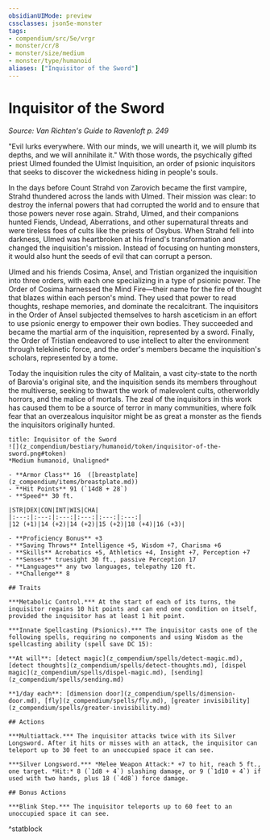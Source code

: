```yaml
---
obsidianUIMode: preview
cssclasses: json5e-monster
tags:
- compendium/src/5e/vrgr
- monster/cr/8
- monster/size/medium
- monster/type/humanoid
aliases: ["Inquisitor of the Sword"]
---
```

# Inquisitor of the Sword
*Source: Van Richten's Guide to Ravenloft p. 249*  

"Evil lurks everywhere. With our minds, we will unearth it, we will plumb its depths, and we will annihilate it." With those words, the psychically gifted priest Ulmed founded the Ulmist Inquisition, an order of psionic inquisitors that seeks to discover the wickedness hiding in people's souls.

In the days before Count Strahd von Zarovich became the first vampire, Strahd thundered across the lands with Ulmed. Their mission was clear: to destroy the infernal powers that had corrupted the world and to ensure that those powers never rose again. Strahd, Ulmed, and their companions hunted Fiends, Undead, Aberrations, and other supernatural threats and were tireless foes of cults like the priests of Osybus. When Strahd fell into darkness, Ulmed was heartbroken at his friend's transformation and changed the inquisition's mission. Instead of focusing on hunting monsters, it would also hunt the seeds of evil that can corrupt a person.

Ulmed and his friends Cosima, Ansel, and Tristian organized the inquisition into three orders, with each one specializing in a type of psionic power. The Order of Cosima harnessed the Mind Fire—their name for the fire of thought that blazes within each person's mind. They used that power to read thoughts, reshape memories, and dominate the recalcitrant. The inquisitors in the Order of Ansel subjected themselves to harsh asceticism in an effort to use psionic energy to empower their own bodies. They succeeded and became the martial arm of the inquisition, represented by a sword. Finally, the Order of Tristian endeavored to use intellect to alter the environment through telekinetic force, and the order's members became the inquisition's scholars, represented by a tome.

Today the inquisition rules the city of Malitain, a vast city-state to the north of Barovia's original site, and the inquisition sends its members throughout the multiverse, seeking to thwart the work of malevolent cults, otherworldly horrors, and the malice of mortals. The zeal of the inquisitors in this work has caused them to be a source of terror in many communities, where folk fear that an overzealous inquisitor might be as great a monster as the fiends the inquisitors originally hunted.

```ad-statblock
title: Inquisitor of the Sword
![](z_compendium/bestiary/humanoid/token/inquisitor-of-the-sword.png#token)
*Medium humanoid, Unaligned*

- **Armor Class** 16  ([breastplate](z_compendium/items/breastplate.md))
- **Hit Points** 91 (`14d8 + 28`)
- **Speed** 30 ft.

|STR|DEX|CON|INT|WIS|CHA|
|:---:|:---:|:---:|:---:|:---:|:---:|
|12 (+1)|14 (+2)|14 (+2)|15 (+2)|18 (+4)|16 (+3)|

- **Proficiency Bonus** +3
- **Saving Throws** Intelligence +5, Wisdom +7, Charisma +6
- **Skills** Acrobatics +5, Athletics +4, Insight +7, Perception +7
- **Senses** truesight 30 ft., passive Perception 17
- **Languages** any two languages, telepathy 120 ft.
- **Challenge** 8

## Traits

***Metabolic Control.*** At the start of each of its turns, the inquisitor regains 10 hit points and can end one condition on itself, provided the inquisitor has at least 1 hit point.

***Innate Spellcasting (Psionics).*** The inquisitor casts one of the following spells, requiring no components and using Wisdom as the spellcasting ability (spell save DC 15):

**At will**: [detect magic](z_compendium/spells/detect-magic.md), [detect thoughts](z_compendium/spells/detect-thoughts.md), [dispel magic](z_compendium/spells/dispel-magic.md), [sending](z_compendium/spells/sending.md)

**1/day each**: [dimension door](z_compendium/spells/dimension-door.md), [fly](z_compendium/spells/fly.md), [greater invisibility](z_compendium/spells/greater-invisibility.md)

## Actions

***Multiattack.*** The inquisitor attacks twice with its Silver Longsword. After it hits or misses with an attack, the inquisitor can teleport up to 30 feet to an unoccupied space it can see.

***Silver Longsword.*** *Melee Weapon Attack:* +7 to hit, reach 5 ft., one target. *Hit:* 8 (`1d8 + 4`) slashing damage, or 9 (`1d10 + 4`) if used with two hands, plus 18 (`4d8`) force damage.

## Bonus Actions

***Blink Step.*** The inquisitor teleports up to 60 feet to an unoccupied space it can see.
```
^statblock